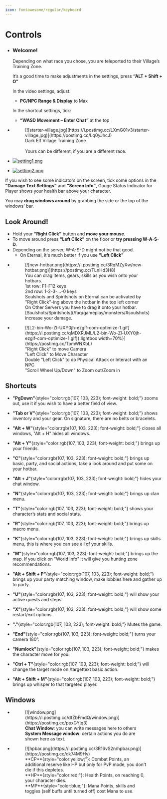 ```yaml
---
icon: fontawesome/regular/keyboard
---
```


# Controls
<div class="grid cards" markdown>

- ### Welcome!

    Depending on what race you chose, you are teleported to their Village’s Training Zone. 

    It’s a good time to make adjustments in the settings, press **“ALT + Shift + O”**

    In the video settings, adjust:

    - __PC/NPC Range & Display__ to Max

    In the shortcut settings, tick:

    - __“WASD Movement – Enter Chat”__ at the top

- <figure span="markdown">
    [![starter-village.jpg](https://i.postimg.cc/LXmG01v3/starter-village.jpg)](https://postimg.cc/Lq0yJhcJ)
    <figcaption>Dark Elf Village Training Zone <br> <br> Yours can be different, if you are a different race.</figcaption>
    </figure>

- [![setting1.png](https://i.postimg.cc/s2NFNXQB/setting1.png)](https://postimg.cc/1gwYgyKP)

- [![setting2.png](https://i.postimg.cc/Qxk2rSKZ/setting2.png)](https://postimg.cc/F7zWyyxT)

</div>

If you wish to see some indicators on the screen, tick some options in the __"Damage Text Settings"__ and __"Screen Info"__, Gauge Status Indicator for Player shows your health bar above your character.

You may __drag windows around__ by grabbing the side or the top of the windows' bar.

## Look Around!

- Hold your **“Right Click”** button and **move your mouse**.
- To move around press **“Left Click”** on the floor or **try pressing W-A-S-D**.
- Depending on the server, W-A-S-D might not be that good.
    - On Eternal, it's much better if you use **"Left Click"**

<div class="grid cards" markdown>

- <figure markdown>
    [![new-hotbar.png](https://i.postimg.cc/3RqMZyXw/new-hotbar.png)](https://postimg.cc/TLnHd3H8)
    <figcaption>You can drag items, gears, skills as you wish onto your hotbars. </figcaption>
    <figcaption>1st row: F1-F12 keys <br> 2nd row: 1-2-3-...-0 keys</figcaption>
    <figcaption>Soulshots and Spiritshots on Eternal can be activated by "Right Click"-ing above the hotbar in the top left corner <br> On Other Servers you have to drag it onto your hotbar. [Soulshots/Spiritshots](/faq/gameplay/monsters/#soulshots) increase your damage.</figcaption>
    </figure>


- <figure markdown>
    [![L2-bin-Wo-Zl-UXY0jh-ezgif-com-optimize-1.gif](https://i.postimg.cc/qMDXRJML/L2-bin-Wo-Zl-UXY0jh-ezgif-com-optimize-1.gif){.lightbox width=70%}](https://postimg.cc/TpmWNXbL)
    <figcaption>"Right Click" to move Camera <br> "Left Click" to Move Character <br> </figcaption>
    <figcaption>Double "Left Click" to do Physical Attack or Interact with an NPC</figcaption>
    <figcaption>"Scroll Wheel Up/Down" to Zoom out/Zoom in </figcaption>
    </figure>

</div>

## Shortcuts

- **"PgDown"**{style="color:rgb(107, 103, 223); font-weight: bold;"} zooms out, use it if you wish to have a better field of view.

- **"Tab or V"**{style="color:rgb(107, 103, 223); font-weight: bold;"} shows inventory and your gear. On signature, there are no belts or bracelets.

- **"Alt + W"**{style="color:rgb(107, 103, 223); font-weight: bold;"} closes all windows, "Alt + H" hides all windows.

- **"Alt + Y"**{style="color:rgb(107, 103, 223); font-weight: bold;"} brings up your friends.

- **"C"**{style="color:rgb(107, 103, 223); font-weight: bold;"} brings up basic, party, and social actions, take a look around and put some on your hotbar.

- **"Alt + J"**{style="color:rgb(107, 103, 223); font-weight: bold;"} hides your chat window.

- **"N"**{style="color:rgb(107, 103, 223); font-weight: bold;"} brings up clan menu.

- **"T"**{style="color:rgb(107, 103, 223); font-weight: bold;"} shows your character’s stats and social stats.

- **"R"**{style="color:rgb(107, 103, 223); font-weight: bold;"} brings up macro menu.

- **"K"**{style="color:rgb(107, 103, 223); font-weight: bold;"} brings up skills menu, this is where you can see all of your skills.

- **"M"**{style="color:rgb(107, 103, 223); font-weight: bold;"} brings up the map. If you click on "World Info" it will give you hunting zone recommendations.

- **"Alt + Shift + P"**{style="color:rgb(107, 103, 223); font-weight: bold;"} brings up your party matching window, make lobbies here and gather up to party.

- **"U"**{style="color:rgb(107, 103, 223); font-weight: bold;"} will show your active quests and steps.

- **"X"**{style="color:rgb(107, 103, 223); font-weight: bold;"} will show some restart/exit options.

- **"."**{style="color:rgb(107, 103, 223); font-weight: bold;"} Mutes the game.

- **"End"**{style="color:rgb(107, 103, 223); font-weight: bold;"} turns your camera 180°.

- **"Numlock"**{style="color:rgb(107, 103, 223); font-weight: bold;"} makes the character move for you.

- **"Ctrl + T"**{style="color:rgb(107, 103, 223); font-weight: bold;"} will change the target mode on /targettext basic action.

- **"Alt + Shift + M"**{style="color:rgb(107, 103, 223); font-weight: bold;"} brings up whisper to that targeted player.

## Windows

<div class="grid cards" markdown>

- <figure markdown>
    [![window.png](https://i.postimg.cc/dtZbFmdQ/window.png)](https://postimg.cc/ppxGYjq3)
    <figcaption><strong>Chat Window</strong>: you can write messages here to others <br> 
    <strong>System Message window</strong>: certain actions you do are shown here as text.</figcaption>
- <figure markdown>
    [![hpbar.png](https://i.postimg.cc/3R16vS2n/hpbar.png)](https://postimg.cc/dk74M9Hy)
    <figcaption>**CP**{style="color:yellow;"}: Combat Points, an additional reserve like HP but only for PvP mode, you don't die if this depletes.</figcaption>
    <figcaption>**HP**{style="color:red;"}: Health Points, on reaching 0, your character dies.</figcaption>
    <figcaption>**MP**{style="color:blue;"}: Mana Points, skills and toggles (self buffs until turned off) cost Mana to use.</figcaption>
    </figure>
</figure>

</div>
